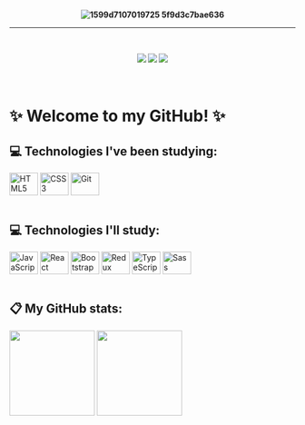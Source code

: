 <h4 align="center">
    
![1599d7107019725 5f9d3c7bae636](https://user-images.githubusercontent.com/109745342/210119198-cd263396-2f94-4c54-a15e-5f0c2c9392d6.gif)

<hr>
<br>

<a href="https://instagram.com/evycode" target="_blank"><img src="https://img.shields.io/badge/-Instagram-%23E4405F?style=for-the-badge&logo=instagram&logoColor=white" target="_blank"></a> <a href="https://www.linkedin.com/in/evelynlacerda" target="_blank"><img src="https://img.shields.io/badge/-LinkedIn-%230077B5?style=for-the-badge&logo=linkedin&logoColor=white" target="_blank"></a> <a href = "mailto:evelyndslacerda@gmail.com"><img src="https://img.shields.io/badge/Gmail-D14836?style=for-the-badge&logo=gmail&logoColor=white" target="_blank"></a>
</h4>

<br>

# ✨ Welcome to my GitHub! ✨
## 💻 Technologies I've been studying:
<div style="display: inline_block">
    <img align="center" alt="HTML5" width="50" height="40" src="https://cdn.jsdelivr.net/gh/devicons/devicon/icons/html5/html5-original.svg" />
    <img align="center" alt="CSS3" width="50" height="40" src="https://cdn.jsdelivr.net/gh/devicons/devicon/icons/css3/css3-original.svg" />
    <img align="center" alt="Git" width="50" height="40" src="https://cdn.jsdelivr.net/gh/devicons/devicon/icons/git/git-original.svg" />
</div>
    
<br>

## 💻 Technologies I'll study:
<div style="display: inline_block">
    <img align="center" alt="JavaScript" width="50" height="40" src="https://cdn.jsdelivr.net/gh/devicons/devicon/icons/javascript/javascript-original.svg" />
    <img align="center" alt="React" width="50" height="40" src="https://cdn.jsdelivr.net/gh/devicons/devicon/icons/react/react-original.svg" />
    <img align="center" alt="Bootstrap" width="50" height="40" src="https://cdn.jsdelivr.net/gh/devicons/devicon/icons/bootstrap/bootstrap-plain.svg" />
    <img align="center" alt="Redux" width="50" height="40" src="https://cdn.jsdelivr.net/gh/devicons/devicon/icons/redux/redux-original.svg" />
    <img align="center" alt="TypeScript" width="50" height="40" src="https://cdn.jsdelivr.net/gh/devicons/devicon/icons/typescript/typescript-original.svg" />
    <img align="center" alt="Sass" width="50" height="40" src="https://cdn.jsdelivr.net/gh/devicons/devicon/icons/sass/sass-original.svg" />
</div>

<br>

## 📋 My GitHub stats:
<div style="display: inline-block">
    <img height="150em" src="https://github-readme-stats.vercel.app/api?username=evelynlacerda&show_icons=true&theme=omni&include_all_commits=true&count_private=true"/>
    <a href="https://github.com/evelynlacerda">
    <img height="150em" src="https://github-readme-stats.vercel.app/api/top-langs/?username=evelynlacerda&layout=compact&langs_count=7&theme=omni"/>

</div>

<br>
